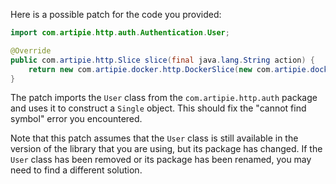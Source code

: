 Here is a possible patch for the code you provided:
```java
import com.artipie.http.auth.Authentication.User;

@Override
public com.artipie.http.Slice slice(final java.lang.String action) {
    return new com.artipie.docker.http.DockerSlice(new com.artipie.docker.asto.AstoDocker(new com.artipie.asto.memory.InMemoryStorage()), new com.artipie.http.auth.Permissions.Single(TestAuthentication.ALICE.name(), action), new com.artipie.http.auth.BearerAuthScheme(( token) -> java.util.concurrent.CompletableFuture.completedFuture(java.util.stream.Stream.of(TestAuthentication.ALICE, TestAuthentication.BOB).filter(( user) -> token.equals(token(user))).map(( user) -> new User(user.name())).findFirst()), ""));
}
```
The patch imports the `User` class from the `com.artipie.http.auth` package and uses it to construct a `Single` object. This should fix the "cannot find symbol" error you encountered.

Note that this patch assumes that the `User` class is still available in the version of the library that you are using, but its package has changed. If the `User` class has been removed or its package has been renamed, you may need to find a different solution.